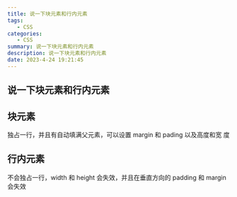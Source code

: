 ```yaml
---
title: 说一下块元素和行内元素
tags: 
   - CSS
categories: 
   - CSS
summary: 说一下块元素和行内元素
description: 说一下块元素和行内元素
date: 2023-4-24 19:21:45
---
```




## 说一下块元素和行内元素



## 块元素

独占一行，并且有自动填满父元素，可以设置 margin 和 pading 以及高度和宽 度 



## 行内元素

不会独占一行，width 和 height 会失效，并且在垂直方向的 padding 和 margin 会失效